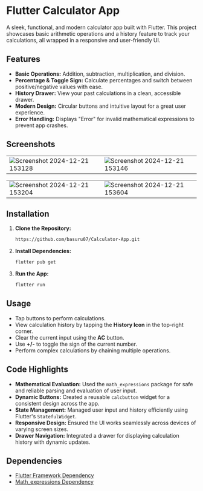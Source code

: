 # Flutter Calculator App

A sleek, functional, and modern calculator app built with Flutter. This project showcases basic arithmetic operations and a history feature to track your calculations, all wrapped in a responsive and user-friendly UI.

## Features

- **Basic Operations:** Addition, subtraction, multiplication, and division.
- **Percentage & Toggle Sign:** Calculate percentages and switch between positive/negative values with ease.
- **History Drawer:** View your past calculations in a clean, accessible drawer.
- **Modern Design:** Circular buttons and intuitive layout for a great user experience.
- **Error Handling:** Displays "Error" for invalid mathematical expressions to prevent app crashes.

## Screenshots

|                                                                 |                                                                 |
|-----------------------------------------------------------------------------|------------------------------------------------------------------------------|
| ![Screenshot 2024-12-21 153128](https://github.com/user-attachments/assets/0aa475fc-1931-4864-8cfb-f23b5780bcf5) | ![Screenshot 2024-12-21 153146](https://github.com/user-attachments/assets/268b39f3-03fb-43c1-9254-468e9c34d122) |

|                                                                   |                                                                    |
|-----------------------------------------------------------------------------|------------------------------------------------------------------------------|
| ![Screenshot 2024-12-21 153204](https://github.com/user-attachments/assets/02d0896d-1e63-4fd6-ab1d-103477c9e1b7) | ![Screenshot 2024-12-21 153604](https://github.com/user-attachments/assets/32e27163-9e36-4b47-9a02-b2009820fdae) |



## Installation

1. **Clone the Repository:**
   ```bash
   https://github.com/basuru07/Calculator-App.git
   ```

2. **Install Dependencies:**
   ```bash
   flutter pub get
   ```

3. **Run the App:**
   ```bash
   flutter run
   ```

## Usage

- Tap buttons to perform calculations.
- View calculation history by tapping the **History Icon** in the top-right corner.
- Clear the current input using the **AC** button.
- Use **+/-** to toggle the sign of the current number.
- Perform complex calculations by chaining multiple operations.

## Code Highlights

- **Mathematical Evaluation:** Used the `math_expressions` package for safe and reliable parsing and evaluation of user input.
- **Dynamic Buttons:** Created a reusable `calcbutton` widget for a consistent design across the app.
- **State Management:** Managed user input and history efficiently using Flutter's `StatefulWidget`.
- **Responsive Design:** Ensured the UI works seamlessly across devices of varying screen sizes.
- **Drawer Navigation:** Integrated a drawer for displaying calculation history with dynamic updates.

## Dependencies

- [Flutter Framework Dependency](https://flutter.dev/)
- [Math_expressions Dependency](https://pub.dev/packages/math_expressions)

